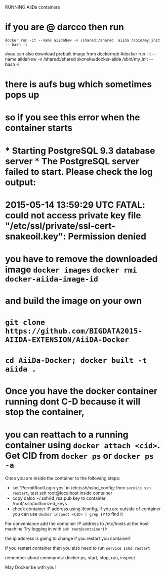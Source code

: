 RUNNING AiiDa containers

# if you are @ darcco then run
`docker run -it --name aiidaNew -v /shared:/shared  aiida /sbin/my_init -- bash -l`

#you can also download prebuilt image from dockerhub
#docker run -it --name aiidaNew -v /shared:/shared  skoneka/docker-aiida /sbin/my_init -- bash -l
# there is aufs bug which sometimes pops up 
# so if you see this error when the container starts
#
#  * Starting PostgreSQL 9.3 database server                                                        * The PostgreSQL server failed to start. Please check the log output:
# 2015-05-14 13:59:29 UTC FATAL:  could not access private key file "/etc/ssl/private/ssl-cert-snakeoil.key": Permission denied
#                              
# you have to remove the downloaded image `docker images` `docker rmi docker-aiida-image-id`
# and build the image on your own
# `git clone https://github.com/BIGDATA2015-AIIDA-EXTENSION/AiiDA-Docker `
# `cd AiiDa-Docker; docker built -t aiida .`


# Once you have the docker container running dont C-D because it will stop the container,
# you can reattach to a running container using `docker attach <cid>`. Get CID from `docker ps` or `docker ps -a`

Once you are inside the container to the following steps:
- set 'PermitRootLogin yes' in /etc/ssh/sshd_config; then `service ssh restart`, test ssh root@localhost inside container
- copy dalco ~/.ssh/id_rsa.pub key to container /root/.ssh/authorized_keys
- check container IP address using ifconfig, if you are outside of container you can use `docker inspect <CID> | grep IP` to find it

For conveniance add the container IP address to /etc/hosts at the host machine
Try logging in with `ssh root@containerIP`

the ip address is going to change if you restart you container!

if you restart container then you also need to run `service sshd restart`

remember about commands: docker ps, start, stop, run, inspect

May Docker be with you!